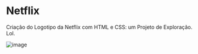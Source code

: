 # Netflix
Criação do Logotipo da Netflix com HTML e CSS: um Projeto de Exploração. Lol. 

![image](https://user-images.githubusercontent.com/77462883/174914719-331bbce9-c47a-42a6-85c3-0c4d5ca8f003.png)


